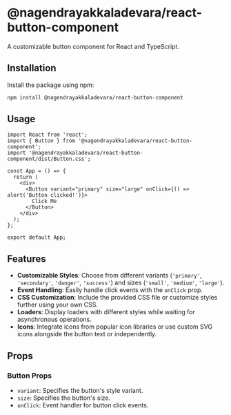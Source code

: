 # @nagendrayakkaladevara/react-button-component

A customizable button component for React and TypeScript.

## Installation

Install the package using npm:

```bash
npm install @nagendrayakkaladevara/react-button-component

```
## Usage

```
import React from 'react';
import { Button } from '@nagendrayakkaladevara/react-button-component';
import '@nagendrayakkaladevara/react-button-component/dist/Button.css';

const App = () => {
  return (
    <div>
      <Button variant="primary" size="large" onClick={() => alert('Button clicked!')}>
        Click Me
      </Button>
    </div>
  );
};

export default App;
```

## Features

- **Customizable Styles**: Choose from different variants (`'primary'`, `'secondary'`, `'danger'`, `'success'`) and sizes (`'small'`, `'medium'`, `'large'`).
- **Event Handling**: Easily handle click events with the `onClick` prop.
- **CSS Customization**: Include the provided CSS file or customize styles further using your own CSS.
- **Loaders**: Display loaders with different styles while waiting for asynchronous operations.
- **Icons**: Integrate icons from popular icon libraries or use custom SVG icons alongside the button text or independently.


## Props

### Button Props

- `variant`: Specifies the button's style variant.
- `size`: Specifies the button's size.
- `onClick`: Event handler for button click events.

<!-- For more detailed usage and customization options, refer to the API documentation. -->